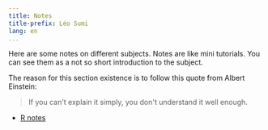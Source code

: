 ```yaml
---
title: Notes
title-prefix: Léo Sumi
lang: en
...
```


Here are some notes on different subjects. Notes are like mini tutorials. You can see them as a not so short introduction to the subject.

The reason for this section existence is to follow this quote from Albert Einstein:

> If you can't explain it simply, you don't understand it well enough.

* [R notes](r-notes/index.html)
